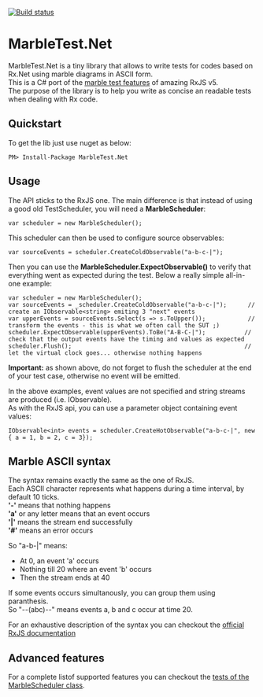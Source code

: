 [![Build status](https://ci.appveyor.com/api/projects/status/0964n7sqp77j4v5u?svg=true)](https://ci.appveyor.com/project/alexvictoor/marbletest-net)

# MarbleTest.Net

MarbleTest.Net is a tiny library that allows to write tests for codes based on Rx.Net using marble diagrams in ASCII form.  
This is a C# port of the [marble test features](https://github.com/ReactiveX/rxjs/blob/master/doc/writing-marble-tests.md) of amazing RxJS v5.  
The purpose of the library is to help you write as concise an readable tests when dealing with Rx code. 

## Quickstart

To get the lib just use nuget as below:
```
PM> Install-Package MarbleTest.Net
```

## Usage

The API sticks to the RxJS one. The main difference is that instead of using a good old TestScheduler, you will need a **MarbleScheduler**: 
```
var scheduler = new MarbleScheduler();
``` 
This scheduler can then be used to configure source observables:
```
var sourceEvents = scheduler.CreateColdObservable("a-b-c-|");
```
Then you can use the **MarbleScheduler.ExpectObservable()** to verify that everything went as expected during the test. 
Below a really simple all-in-one example: 
```
var scheduler = new MarbleScheduler();
var sourceEvents = _scheduler.CreateColdObservable("a-b-c-|");      // create an IObservable<string> emiting 3 "next" events
var upperEvents = sourceEvents.Select(s => s.ToUpper());            // transform the events - this is what we often call the SUT ;)
scheduler.ExpectObservable(upperEvents).ToBe("A-B-C-|");           // check that the output events have the timing and values as expected
scheduler.Flush();                                                 // let the virtual clock goes... otherwise nothing happens
```
**Important:** as shown above, do not forget to flush the scheduler at the end of your test case, otherwise no event will be emitted. 

In the above examples, event values are not specified and string streams are produced (i.e. IObservable<string>).  
As with the RxJS api, you can use a parameter object containing event values:
```
IObservable<int> events = scheduler.CreateHotObservable("a-b-c-|", new { a = 1, b = 2, c = 3});
```


## Marble ASCII syntax

The syntax remains exactly the same as the one of RxJS.   
Each ASCII character represents what happens during a time interval, by default 10 ticks.  
**'-'** means that nothing happens  
**'a'** or any letter means that an event occurs  
**'|'** means the stream end successfully  
**'#'** means an error occurs

So "a-b-|" means:

- At 0, an event 'a' occurs
- Nothing till 20 where an event 'b' occurs
- Then the stream ends at 40

If some events occurs simultanously, you can group them using paranthesis.  
So "--(abc)--" means events a, b and c occur at time 20.  

For an exhaustive description of the syntax you can checkout 
the [official RxJS documentation](https://github.com/ReactiveX/rxjs/blob/master/doc/writing-marble-tests.md)

## Advanced features

For a complete listof supported features you can checkout 
the [tests of the MarbleScheduler class](https://github.com/alexvictoor/MarbleTest.Net/blob/master/MarbleTest.Net.Test/MarbleSchedulerTest.cs).